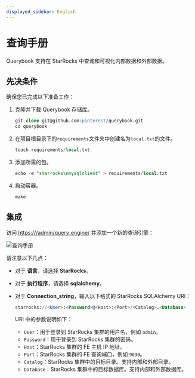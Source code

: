 ```yaml
---
displayed_sidebar: English
---
```


# 查询手册

Querybook 支持在 StarRocks 中查询和可视化内部数据和外部数据。

## 先决条件

确保您已完成以下准备工作：

1. 克隆并下载 Querybook 存储库。

   ```SQL
   git clone git@github.com:pinterest/querybook.git
   cd querybook
   ```

2. 在项目根目录下的`requirements`文件夹中创建名为`local.txt`的文件。

   ```SQL
   touch requirements/local.txt
   ```

3. 添加所需的包。

   ```SQL
   echo -e "starrocks\nmysqlclient" > requirements/local.txt 
   ```

4. 启动容器。

   ```SQL
   make
   ```

## 集成

访问 [https:///admin/query_engine/](https://localhost:10001/admin/query_engine/) 并添加一个新的查询引擎：

![查询手册](../../assets/BI_querybook_1.png)

请注意以下几点：

- 对于 **语言**，请选择 **StarRocks**。
- 对于 **执行程序**，请选择 **sqlalchemy**。
- 对于 **Connection_string**，输入以下格式的 StarRocks SQLAlchemy URI：

  ```SQL
  starrocks://<User>:<Password>@<Host>:<Port>/<Catalog>.<Database>
  ```

  URI 中的参数说明如下：

  - `User`：用于登录到 StarRocks 集群的用户名，例如 `admin`。
  - `Password`：用于登录到 StarRocks 集群的密码。
  - `Host`：StarRocks 集群的 FE 主机 IP 地址。
  - `Port`：StarRocks 集群的 FE 查询端口，例如 `9030`。
  - `Catalog`：StarRocks 集群中的目标目录。支持内部和外部目录。
  - `Database`：StarRocks 集群中的目标数据库。支持内部和外部数据库。
